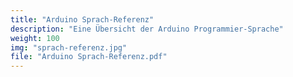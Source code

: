 ```yaml
---
title: "Arduino Sprach-Referenz"
description: "Eine Übersicht der Arduino Programmier-Sprache"
weight: 100
img: "sprach-referenz.jpg"
file: "Arduino Sprach-Referenz.pdf"
---
```


